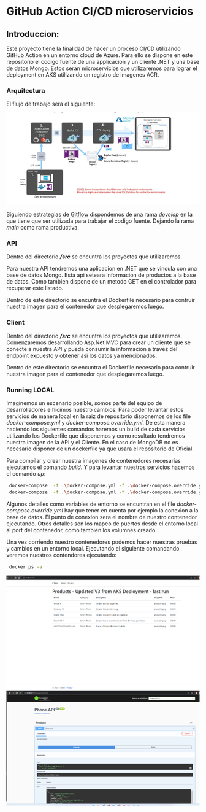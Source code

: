 # GitHub Action CI/CD microservicios

## Introduccion:

Este proyecto tiene la finalidad de hacer un proceso CI/CD utilizando GitHub Action en un entorno cloud de Azure. Para ello se dispone en este repositorio el codigo fuente de una applicacion y un cliente .NET y una base de datos Mongo. Estos seran microservicios que utilizaremos para lograr el deployment en AKS utilizando un registro de imagenes ACR.  

### Arquitectura

El flujo de trabajo sera el siguiente: 

![arq](img/arq.png)

Siguiendo estrategias de [Gitflow][flow] dispondemos de una rama _develop_ en la que tiene que ser utilizada para trabajar el codigo fuente. Dejando la rama _main_ como rama productiva. 


[flow]: https://www.atlassian.com/es/git/tutorials/comparing-workflows/gitflow-workflow

### API 

Dentro del directorio ***/src*** se encuntra los proyectos que utilizaremos. 

Para nuestra API tendremos una aplicacion en .NET que se vincula con una base de datos Mongo. Esta api seteara informacion de productos a la base de datos. Como tambien dispone de un metodo GET en el controlador para recuperar este listado. 

Dentro de este directorio se encuntra el Dockerfile necesario para contruir nuestra imagen para el contenedor que desplegaremos luego. 



### Client

Dentro del directorio ***/src*** se encuntra los proyectos que utilizaremos. 
Comenzaremos desarrollando Asp.Net MVC para crear un cliente que se conecte a nuestra API y pueda consumir la informacion a travez del endpoint expuesto y obtener asi los datos ya mencionados. 

Dentro de este directorio se encuntra el Dockerfile necesario para contruir nuestra imagen para el contenedor que desplegaremos luego. 


### Running LOCAL

Imaginemos un escenario posible, somos parte del equipo de desarrolladores e hicimos nuestro cambios. Para poder levantar estos servicios de manera local en la raiz de repositorio disponemos de los file _docker-compose.yml_ y _docker-compose.override.yml_.  De esta manera haciendo los siguientes comandos haremos un build de cada servicios utilizando los Dockerfile que disponemos y como resultado tendremos nuestra imagen de la API y el Cliente. En el caso de MongoDB no es necesario disponer de un dockerfile ya que usara el repositorio de Oficial.

Para compilar y crear nuestra imagenes de contenedores necesarias ejecutamos el comando _build_. Y para levantar nuestros servicios hacemos el comando _up_:

```bash
 docker-compose  -f .\docker-compose.yml -f .\docker-compose.override.yml build
 docker-compose  -f .\docker-compose.yml -f .\docker-compose.override.yml up -d
```

Algunos detalles como variables de entorno se encuntran en el file _docker-compose.override.yml_ hay que tener en cuenta por ejemplo la conexion a la base de datos. El punto de conexion sera el nombre de nuestro contenedor ejecutando. Otros detalles son los mapeo de puertos desde el entorno local al port del contenedor, como tambien los volumnes creado. 


Una vez corriendo nuestro contenedores podemos hacer nuestras pruebas y cambios en un entorno local. 
Ejecutando el siguiente comandando veremos nuestros contendores ejecutando:
```bash
 docker ps -a
```
![client1](img/client1.png)
![api1](img/api1.png)